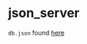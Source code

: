 # json_server

`db.json` found [here](https://my-json-server.typicode.com/kakejopulsky/json_server/db)
